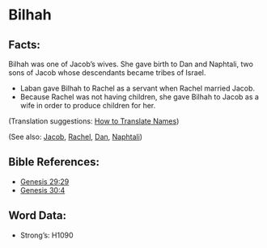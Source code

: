# Bilhah

## Facts:

Bilhah was one of Jacob’s wives. She gave birth to Dan and Naphtali, two sons of Jacob whose descendants became tribes of Israel.

* Laban gave Bilhah to Rachel as a servant when Rachel married Jacob.
* Because Rachel was not having children, she gave Bilhah to Jacob as a wife in order to produce children for her.

(Translation suggestions: [How to Translate Names](../../translate/translate-names))

(See also: [Jacob](../names/jacob.md), [Rachel](../names/rachel.md), [Dan](../names/dan.md), [Naphtali](../names/naphtali.md))

## Bible References:

* [Genesis 29:29](rc://en/tn/help/gen/29/29)
* [Genesis 30:4](rc://en/tn/help/gen/30/4)

## Word Data:

* Strong’s: H1090
